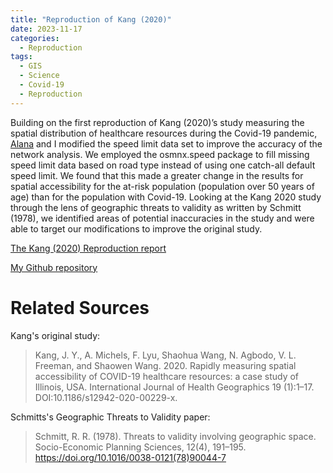 ```yaml
---
title: "Reproduction of Kang (2020)"
date: 2023-11-17
categories:
  - Reproduction
tags:
  - GIS
  - Science
  - Covid-19
  - Reproduction
---
```


Building on the first reproduction of Kang (2020)’s study measuring the spatial distribution of healthcare resources during the Covid-19 pandemic, [Alana](https://alanalutz.github.io) and I modified the speed limit data set to improve the accuracy of the network analysis. We employed the osmnx.speed package to fill missing speed limit data based on road type instead of using one catch-all default speed limit. We found that this made a greater change in the results for spatial accessibility for the at-risk population (population over 50 years of age) than for the population with Covid-19. Looking at the Kang 2020 study through the lens of geographic threats to validity as written by Schmitt (1978), we identified areas of potential inaccuracies in the study and were able to target our modifications to improve the original study.

[The Kang (2020) Reproduction report](https://eliseylchan.github.io/RPr-Kang-2020-2)

[My Github repository](https://github.com/eliseylchan/RPr-Kang-2020-2)

# Related Sources

Kang's original study: 

>Kang, J. Y., A. Michels, F. Lyu, Shaohua Wang, N. Agbodo, V. L. Freeman, and Shaowen Wang. 2020. Rapidly measuring spatial accessibility of COVID-19 healthcare resources: a case study of Illinois, USA. International Journal of Health Geographics 19 (1):1–17. DOI:10.1186/s12942-020-00229-x.


Schmitts's Geographic Threats to Validity paper: 

>Schmitt, R. R. (1978). Threats to validity involving geographic space. Socio-Economic Planning Sciences, 12(4), 191–195. https://doi.org/10.1016/0038-0121(78)90044-7

